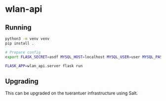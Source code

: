 # wlan-api

## Running

```bash
python3 -m venv venv
pip install .

# Prepare config
export FLASK_SECRET=asdf MYSQL_HOST=localhost MYSQL_USER=user MYSQL_PASSWORD=password

FLASK_APP=wlan_api.server flask run
```

## Upgrading

This can be upgraded on the tuerantuer infrastructure using Salt.
